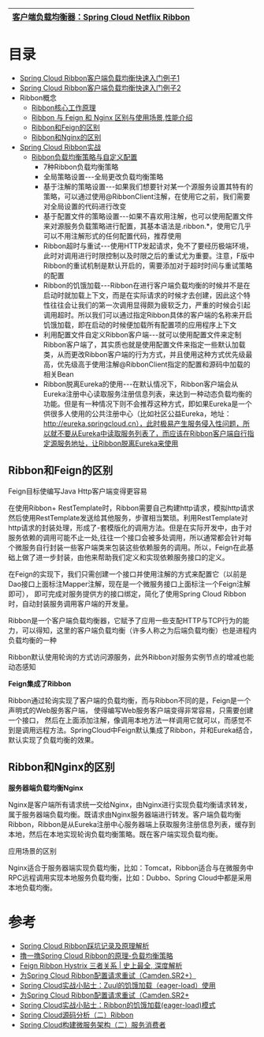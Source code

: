 
 [客户端负载均衡器：Spring Cloud Netflix Ribbon](https://weread.qq.com/web/reader/c9932ea07163ff6ac993e0dk19c3222022419ca14e7eef7)|
 ---|

# 目录
* [Spring Cloud Ribbon客户端负载均衡快速入门例子1](https://mrbird.cc/Spring-Cloud-Ribbon-LoadBalance.html)
* [Spring Cloud Ribbon客户端负载均衡快速入门例子2](https://weread.qq.com/web/reader/71d32370716443e271df020k182326e0221182be0c5ca23)
* Ribbon概念
  * [Ribbon核心工作原理](https://weread.qq.com/web/reader/71d32370716443e271df020k1c3321802231c383cd30bb3)
  * [Ribbon 与 Feign 和 Nginx 区别与使用场景,性能介绍](https://blog.csdn.net/lchq1995/article/details/83340753)
  * [Ribbon和Feign的区别](#Ribbon和Feign的区别)
  * [Ribbon和Nginx的区别](#Ribbon和Nginx的区别)
* [Spring Cloud Ribbon实战](https://weread.qq.com/web/reader/71d32370716443e271df020ke3632bd0222e369853df322)
  * [Ribbon负载均衡策略与自定义配置](https://weread.qq.com/web/reader/71d32370716443e271df020ke3632bd0222e369853df322)
    * 7种Ribbon负载均衡策略
    * 全局策略设置---全局更改负载均衡策略
    * 基于注解的策略设置---如果我们想要针对某一个源服务设置其特有的策略，可以通过使用@RibbonClient注解，在使用它之前，我们需要对全局设置的代码进行改变
    * 基于配置文件的策略设置---如果不喜欢用注解，也可以使用配置文件来对源服务负载策略进行配置，其基本语法是<client name>.ribbon.*，使用它几乎可以不用注解形式的任何配置代码，推荐使用
    * Ribbon超时与重试---使用HTTP发起请求，免不了要经历极端环境，此时对调用进行时限控制以及时限之后的重试尤为重要。注意，F版中Ribbon的重试机制是默认开启的，需要添加对于超时时间与重试策略的配置
    * Ribbon的饥饿加载---Ribbon在进行客户端负载均衡的时候并不是在启动时就加载上下文，而是在实际请求的时候才去创建，因此这个特性往往会让我们的第一次调用显得颇为疲软乏力，严重的时候会引起调用超时。所以我们可以通过指定Ribbon具体的客户端的名称来开启饥饿加载，即在启动的时候便加载所有配置项的应用程序上下文
    * 利用配置文件自定义Ribbon客户端---就可以使用配置文件来定制Ribbon客户端了，其实质也就是使用配置文件来指定一些默认加载类，从而更改Ribbon客户端的行为方式，并且使用这种方式优先级最高，优先级高于使用注解@RibbonClient指定的配置和源码中加载的相关Bean
    * Ribbon脱离Eureka的使用---在默认情况下，Ribbon客户端会从Eureka注册中心读取服务注册信息列表，来达到一种动态负载均衡的功能。但是有一种情况下则不会推荐这种方式，即如果Eureka是一个供很多人使用的公共注册中心（比如社区公益Eureka，地址：http://eureka.springcloud.cn），此时极易产生服务侵入性问题，所以就不要从Eureka中读取服务列表了，而应该在Ribbon客户端自行指定源服务地址，让Ribbon脱离Eureka来使用

## Ribbon和Feign的区别

Feign目标使编写Java Http客户端变得更容易

在使用Ribbon+ RestTemplate时，Ribbon需要自己构建http请求，模拟http请求然后使用RestTemplate发送给其他服务，步骤相当繁琐。利用RestTemplate对http请求的封装处理，形成了-套模版化的调用方法。但是在实际开发中，由于对服务依赖的调用可能不止一处,往往一个接口会被多处调用，所以通常都会针对每个微服务自行封装一些客户端类来包装这些依赖服务的调用。所以，Feign在此基础上做了进一步封装，由他来帮助我们定义和实现依赖服务接口的定义。

在Feign的实现下，我们只需创建一个接口并使用注解的方式来配置它（以前是Dao接口上面标注Mapper注解，现在是一个微服务接口上面标注一个Feign注解即可）， 即可完成对服务提供方的接口绑定，简化了使用Spring Cloud Ribbon时，自动封装服务调用客户端的开发量。

Ribbon是一个客户端负载均衡器，它赋予了应用一些支配HTTP与TCP行为的能力，可以得知，这里的客户端负载均衡（许多人称之为后端负载均衡）也是进程内负载均衡的一种

Ribbon默认使用轮询的方式访问源服务，此外Ribbon对服务实例节点的增减也能动态感知

**Feign集成了Ribbon**

Ribbon通过轮询实现了客户端的负载均衡，而与Ribbon不同的是，Feign是一个声明式的Web服务客户端， 使得编写Web服务客户端变得非常容易，只需要创建一个接口， 然后在上面添加注解，像调用本地方法一样调用它就可以，而感觉不到是调用远程方法。SpringCloud中Feign默认集成了Ribbon，并和Eureka结合，默认实现了负载均衡的效果。


## Ribbon和Nginx的区别

**服务器端负载均衡Nginx**

Nginx是客户端所有请求统一交给Nginx，由Nginx进行实现负载均衡请求转发，属于服务器端负载均衡。既请求由Nginx服务器端进行转发。客户端负载均衡Ribbon，Ribbon是从Eureka注册中心服务器端上获取服务注册信息列表，缓存到本地，然后在本地实现轮询负载均衡策略。既在客户端实现负载均衡。

应用场景的区别

Nginx适合于服务器端实现负载均衡，比如：Tomcat，Ribbon适合与在微服务中RPC远程调用实现本地服务负载均衡，比如：Dubbo、Spring Cloud中都是采用本地负载均衡。


# 参考
* [Spring Cloud Ribbon踩坑记录及原理解析](https://github.com/aCoder2013/blog/issues/29)
* [撸一撸Spring Cloud Ribbon的原理-负载均衡策略](https://www.cnblogs.com/kongxianghai/p/8477781.html)
* [Feign Ribbon Hystrix 三者关系 | 史上最全, 深度解析](https://www.cnblogs.com/crazymakercircle/p/11664812.html)
* [为Spring Cloud Ribbon配置请求重试（Camden.SR2+）](http://blog.didispace.com/spring-cloud-ribbon-failed-retry/)
* [Spring Cloud实战小贴士：Zuul的饥饿加载（eager-load）使用](http://blog.didispace.com/spring-cloud-tips-zuul-eager/)
* [为Spring Cloud Ribbon配置请求重试（Camden.SR2+](http://blog.didispace.com/spring-cloud-ribbon-failed-retry/)
* [Spring Cloud实战小贴士：Ribbon的饥饿加载(eager-load)模式](http://blog.didispace.com/spring-cloud-tips-ribbon-eager/)
* [Spring Cloud源码分析（二）Ribbon](http://blog.didispace.com/springcloud-sourcecode-ribbon/)
* [Spring Cloud构建微服务架构（二）服务消费者](http://blog.didispace.com/springcloud2/)
